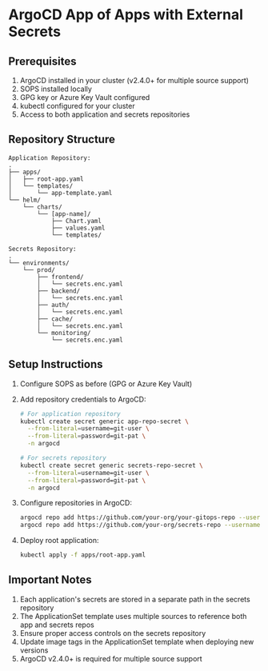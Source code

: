 # ArgoCD App of Apps with External Secrets

## Prerequisites

1. ArgoCD installed in your cluster (v2.4.0+ for multiple source support)
2. SOPS installed locally
3. GPG key or Azure Key Vault configured
4. kubectl configured for your cluster
5. Access to both application and secrets repositories

## Repository Structure

```
Application Repository:
.
├── apps/
│   ├── root-app.yaml
│   └── templates/
│       └── app-template.yaml
└── helm/
    └── charts/
        └── [app-name]/
            ├── Chart.yaml
            ├── values.yaml
            └── templates/

Secrets Repository:
.
└── environments/
    └── prod/
        ├── frontend/
        │   └── secrets.enc.yaml
        ├── backend/
        │   └── secrets.enc.yaml
        ├── auth/
        │   └── secrets.enc.yaml
        ├── cache/
        │   └── secrets.enc.yaml
        └── monitoring/
            └── secrets.enc.yaml
```

## Setup Instructions

1. Configure SOPS as before (GPG or Azure Key Vault)

2. Add repository credentials to ArgoCD:
   ```bash
   # For application repository
   kubectl create secret generic app-repo-secret \
     --from-literal=username=git-user \
     --from-literal=password=git-pat \
     -n argocd

   # For secrets repository
   kubectl create secret generic secrets-repo-secret \
     --from-literal=username=git-user \
     --from-literal=password=git-pat \
     -n argocd
   ```

3. Configure repositories in ArgoCD:
   ```bash
   argocd repo add https://github.com/your-org/your-gitops-repo --username git-user --password git-pat
   argocd repo add https://github.com/your-org/secrets-repo --username git-user --password git-pat
   ```

4. Deploy root application:
   ```bash
   kubectl apply -f apps/root-app.yaml
   ```

## Important Notes

1. Each application's secrets are stored in a separate path in the secrets repository
2. The ApplicationSet template uses multiple sources to reference both app and secrets repos
3. Ensure proper access controls on the secrets repository
4. Update image tags in the ApplicationSet template when deploying new versions
5. ArgoCD v2.4.0+ is required for multiple source support